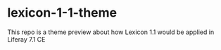 # lexicon-1-1-theme

This repo is a theme preview about how Lexicon 1.1 would be applied in Liferay 7.1 CE
